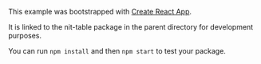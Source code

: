 This example was bootstrapped with [Create React App](https://github.com/facebook/create-react-app).

It is linked to the nit-table package in the parent directory for development purposes.

You can run `npm install` and then `npm start` to test your package.
